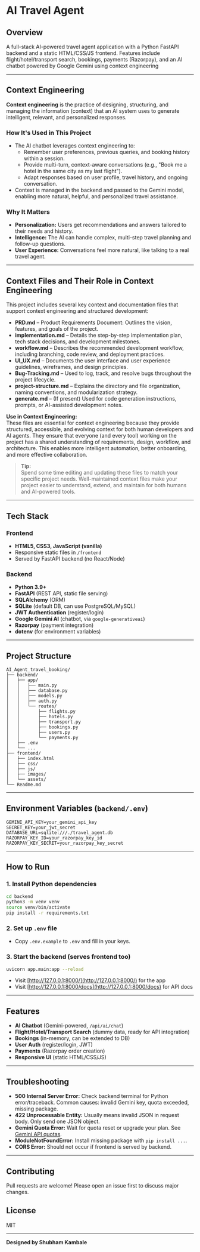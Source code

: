 # AI Travel Agent

## Overview
A full-stack AI-powered travel agent application with a Python FastAPI backend and a static HTML/CSS/JS frontend. Features include flight/hotel/transport search, bookings, payments (Razorpay), and an AI chatbot powered by Google Gemini using context engineering

---

## Context Engineering

**Context engineering** is the practice of designing, structuring, and managing the information (context) that an AI system uses to generate intelligent, relevant, and personalized responses.

### How It's Used in This Project
- The AI chatbot leverages context engineering to:
  - Remember user preferences, previous queries, and booking history within a session.
  - Provide multi-turn, context-aware conversations (e.g., "Book me a hotel in the same city as my last flight").
  - Adapt responses based on user profile, travel history, and ongoing conversation.
- Context is managed in the backend and passed to the Gemini model, enabling more natural, helpful, and personalized travel assistance.

### Why It Matters
- **Personalization:** Users get recommendations and answers tailored to their needs and history.
- **Intelligence:** The AI can handle complex, multi-step travel planning and follow-up questions.
- **User Experience:** Conversations feel more natural, like talking to a real travel agent.

---

## Context Files and Their Role in Context Engineering

This project includes several key context and documentation files that support context engineering and structured development:

- **PRD.md** – Product Requirements Document: Outlines the vision, features, and goals of the project.
- **implementation.md** – Details the step-by-step implementation plan, tech stack decisions, and development milestones.
- **workflow.md** – Describes the recommended development workflow, including branching, code review, and deployment practices.
- **UI_UX.md** – Documents the user interface and user experience guidelines, wireframes, and design principles.
- **Bug-Tracking.md** – Used to log, track, and resolve bugs throughout the project lifecycle.
- **project-structure.md** – Explains the directory and file organization, naming conventions, and modularization strategy.
- **generate.md** – (If present) Used for code generation instructions, prompts, or AI-assisted development notes.

**Use in Context Engineering:**  
These files are essential for context engineering because they provide structured, accessible, and evolving context for both human developers and AI agents. They ensure that everyone (and every tool) working on the project has a shared understanding of requirements, design, workflow, and architecture. This enables more intelligent automation, better onboarding, and more effective collaboration.

> **Tip:**  
> Spend some time editing and updating these files to match your specific project needs. Well-maintained context files make your project easier to understand, extend, and maintain for both humans and AI-powered tools.

---

## Tech Stack

### Frontend
- **HTML5, CSS3, JavaScript (vanilla)**
- Responsive static files in `/frontend`
- Served by FastAPI backend (no React/Node)

### Backend
- **Python 3.9+**
- **FastAPI** (REST API, static file serving)
- **SQLAlchemy** (ORM)
- **SQLite** (default DB, can use PostgreSQL/MySQL)
- **JWT Authentication** (register/login)
- **Google Gemini AI** (chatbot, via `google-generativeai`)
- **Razorpay** (payment integration)
- **dotenv** (for environment variables)

---

## Project Structure
```
AI_Agent_travel_booking/
├── backend/
│   ├── app/
│   │   ├── main.py
│   │   ├── database.py
│   │   ├── models.py
│   │   ├── auth.py
│   │   └── routes/
│   │       ├── flights.py
│   │       ├── hotels.py
│   │       ├── transport.py
│   │       ├── bookings.py
│   │       ├── users.py
│   │       └── payments.py
│   ├── .env
│   └── ...
├── frontend/
│   ├── index.html
│   ├── css/
│   ├── js/
│   ├── images/
│   └── assets/
└── Readme.md
```

---

## Environment Variables (`backend/.env`)
```
GEMINI_API_KEY=your_gemini_api_key
SECRET_KEY=your_jwt_secret
DATABASE_URL=sqlite:///./travel_agent.db
RAZORPAY_KEY_ID=your_razorpay_key_id
RAZORPAY_KEY_SECRET=your_razorpay_key_secret
```

---

## How to Run

### 1. Install Python dependencies
```bash
cd backend
python3 -m venv venv
source venv/bin/activate
pip install -r requirements.txt
```

### 2. Set up `.env` file
- Copy `.env.example` to `.env` and fill in your keys.

### 3. Start the backend (serves frontend too)
```bash
uvicorn app.main:app --reload
```
- Visit [http://127.0.0.1:8000/](http://127.0.0.1:8000/) for the app
- Visit [http://127.0.0.1:8000/docs](http://127.0.0.1:8000/docs) for API docs

---

## Features
- **AI Chatbot** (Gemini-powered, `/api/ai/chat`)
- **Flight/Hotel/Transport Search** (dummy data, ready for API integration)
- **Bookings** (in-memory, can be extended to DB)
- **User Auth** (register/login, JWT)
- **Payments** (Razorpay order creation)
- **Responsive UI** (static HTML/CSS/JS)

---

## Troubleshooting
- **500 Internal Server Error:** Check backend terminal for Python error/traceback. Common causes: invalid Gemini key, quota exceeded, missing package.
- **422 Unprocessable Entity:** Usually means invalid JSON in request body. Only send one JSON object.
- **Gemini Quota Error:** Wait for quota reset or upgrade your plan. See [Gemini API quotas](https://ai.google.dev/gemini-api/docs/rate-limits).
- **ModuleNotFoundError:** Install missing package with `pip install ...`.
- **CORS Error:** Should not occur if frontend is served by backend.

---

## Contributing
Pull requests are welcome! Please open an issue first to discuss major changes.

## License
MIT

---
**Designed by Shubham Kambale**
